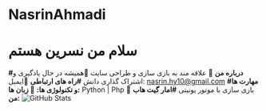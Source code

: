 # NasrinAhmadi
# سلام من نسرین هستم
**#درباره من**
🔷 علاقه مند به بازی سازی و ظراحی سایت
🔷همیشه در حال یادگیری و اشتراک گذاری دانش
**#راه های ارتباطی**
🔷ایمیل: nasrin.hy10@gmail.com
**#مهارت ها و تکنولوژی ها:**
**🔷 زبان ها:** Python | Php
🔷 بازی سازی با موتور یونیتی
**#امار گیت هاب من:**
![GitHub Stats](https://github-readme-stats.vercel.app/api?username=NasrinAhmadii&show_icons=true&theme=radical)
